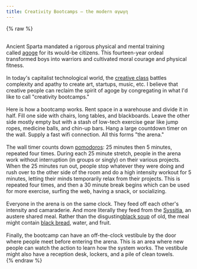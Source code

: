 ```yaml
---
title: Creativity Bootcamps — the modern αγωγη
---
```


{% raw %}
<div class="css-full-post-content js-full-post-content">
<br />Ancient Sparta mandated a rigorous physical and mental training called&nbsp;<a href="http://en.wikipedia.org/wiki/Agoge">agoge</a>&nbsp;for its would-be citizens. This fourteen-year ordeal transformed boys into warriors and cultivated moral courage and physical fitness.<br /><br />In today's capitalist technological world, the&nbsp;<a href="http://en.wikipedia.org/wiki/Creative_class">creative class</a>&nbsp;battles complexity and apathy to create art, startups, music, etc. I believe that creative people can reclaim the spirit of agoge by congregating in what I'd like to call "creativity bootcamps."<br /><br />Here is how a bootcamp works. Rent space in a warehouse and divide it in half. Fill one side with chairs, long tables, and blackboards. Leave the other side mostly empty but with a stash of low-tech exercise gear like jump ropes, medicine balls, and chin-up bars. Hang a large countdown timer on the wall. Supply a fast wifi connection. All this forms "the arena."<br /><br />The wall timer counts down&nbsp;<a href="http://en.wikipedia.org/wiki/Pomodoro_Technique">pomodoros</a>: 25 minutes then 5 minutes, repeated four times. During each 25 minute stretch, people in the arena work without interruption (in groups or singly) on their various projects. When the 25 minutes run out, people stop whatever they were doing and rush over to the other side of the room and do a high intensity workout for 5 minutes, letting their minds temporarily relax from their projects. This is repeated four times, and then a 30 minute break begins which can be used for more exercise, surfing the web, having a snack, or socializing.<br /><br />Everyone in the arena is on the same clock. They feed off each other's intensity and camaraderie. And more literally they feed from the&nbsp;<a href="http://en.wikipedia.org/wiki/Syssitia">Syssitia</a>, an austere shared meal. Rather than the disgusting<a href="http://en.wikipedia.org/wiki/Black_soup">black soup</a>&nbsp;of old, the meal might contain&nbsp;<a href="http://russianreport.wordpress.com/russian-cuisine-main-salads-soups-desserts/russian-black-bread-%D1%87%D0%B5%D1%80%D0%BD%D1%8B%D0%B9-%D1%85%D0%BB%D0%B5%D0%B1/">black bread</a>, water, and fruit.<br /><br />Finally, the bootcamp can have an off-the-clock vestibule by the door where people meet before entering the arena. This is an area where new people can watch the action to learn how the system works. The vestibule might also have a reception desk, lockers, and a pile of clean towels.<br />
</div>
{% endraw %}
